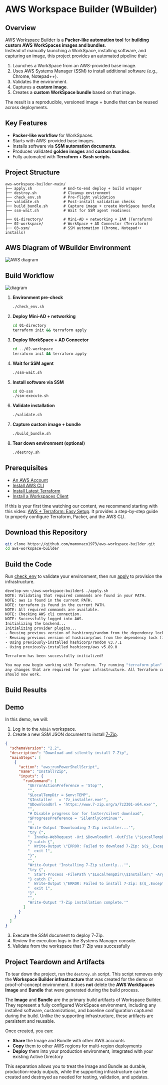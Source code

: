 # AWS Workspace Builder (WBuilder)

## Overview
AWS Workspace Builder is a **Packer-like automation tool** for **building custom AWS WorkSpaces images and bundles**.  
Instead of manually launching a WorkSpace, installing software, and capturing an image, this project provides an automated pipeline that:

1. Launches a WorkSpace from an AWS-provided base image.  
2. Uses AWS Systems Manager (SSM) to install additional software (e.g., Chrome, Notepad++).  
3. Validates the environment.  
4. Captures a **custom image**.  
5. Creates a **custom WorkSpace bundle** based on that image.  

The result is a reproducible, versioned image + bundle that can be reused across deployments.


## Key Features
- **Packer-like workflow** for WorkSpaces.  
- Starts with AWS-provided base images.  
- Installs software via **SSM automation documents**.  
- Produces validated **golden images** and **custom bundles**.  
- Fully automated with **Terraform + Bash scripts**.  

## Project Structure
```text
aws-workspace-builder-main/
├── apply.sh              # End-to-end deploy + build wrapper
├── destroy.sh            # Cleanup environment
├── check_env.sh          # Pre-flight validation
├── validate.sh           # Post-install validation checks
├── build_bundle.sh       # Capture image + create WorkSpace bundle
├── ssm-wait.sh           # Wait for SSM agent readiness
│
├── 01-directory/         # Mini-AD + networking + IAM (Terraform)
├── 02-workspace/         # WorkSpace + AD Connector (Terraform)
├── 03-ssm/               # SSM automation (Chrome, Notepad++ installs)
```

## AWS Diagram of WBuilder Environment

![AWS diagram](aws-workspace-builder.png)

## Build Workflow

![diagram](workflow.png)

1. **Environment pre-check**  
   ```bash
   ./check_env.sh
   ```

2. **Deploy Mini-AD + networking**  
   ```bash
   cd 01-directory
   terraform init && terraform apply
   ```

3. **Deploy WorkSpace + AD Connector**  
   ```bash
   cd ../02-workspace
   terraform init && terraform apply
   ```

4. **Wait for SSM agent**  
   ```bash
   ./ssm-wait.sh
   ```

5. **Install software via SSM**  
   ```bash
   cd 03-ssm
   ./ssm-execute.sh
   ```

6. **Validate installation**  
   ```bash
   ./validate.sh
   ```

7. **Capture custom image + bundle**  
   ```bash
   ./build_bundle.sh
   ```

8. **Tear down environment (optional)**  
   ```bash
   ./destroy.sh
   ```

## Prerequisites

* [An AWS Account](https://aws.amazon.com/console/)
* [Install AWS CLI](https://docs.aws.amazon.com/cli/latest/userguide/getting-started-install.html) 
* [Install Latest Terraform](https://developer.hashicorp.com/terraform/install)
* [Install a Workspaces Client](https://clients.amazonworkspaces.com/)

If this is your first time watching our content, we recommend starting with this video: [AWS + Terraform: Easy Setup](https://youtu.be/BCMQo0CB9wk). It provides a step-by-step guide to properly configure Terraform, Packer, and the AWS CLI.  


## Download this Repository

```bash
git clone https://github.com/mamonaco1973/aws-workspace-builder.git
cd aws-workspace-builder
```


## Build the Code

Run [check_env](check_env.sh) to validate your environment, then run [apply](apply.sh) to provision the infrastructure.

```bash
develop-vm:~/aws-workspace-builder$ ./apply.sh
NOTE: Validating that required commands are found in your PATH.
NOTE: aws is found in the current PATH.
NOTE: terraform is found in the current PATH.
NOTE: All required commands are available.
NOTE: Checking AWS cli connection.
NOTE: Successfully logged into AWS.
Initializing the backend...
Initializing provider plugins...
- Reusing previous version of hashicorp/random from the dependency lock file
- Reusing previous version of hashicorp/aws from the dependency lock file
- Using previously-installed hashicorp/random v3.7.1
- Using previously-installed hashicorp/aws v5.89.0

Terraform has been successfully initialized!

You may now begin working with Terraform. Try running "terraform plan" to see
any changes that are required for your infrastructure. All Terraform commands
should now work.
```


## Build Results


## Demo

In this demo, we will:

1. Log in to the `Admin` workspace.  
2. Create a new SSM JSON document to install [7-Zip](https://www.7-zip.org).  


```json
{
  "schemaVersion": "2.2",
  "description": "Download and silently install 7-Zip",
  "mainSteps": [
    {
      "action": "aws:runPowerShellScript",
      "name": "Install7Zip",
      "inputs": {
        "runCommand": [
          "$ErrorActionPreference = 'Stop'",
          "",
          "$LocalTempDir = $env:TEMP",
          "$Installer   = '7z_installer.exe'",
          "$DownloadUrl = 'https://www.7-zip.org/a/7z2301-x64.exe'",
          "",
          "# Disable progress bar for faster/silent download",
          "$ProgressPreference = 'SilentlyContinue'",
          "",
          "Write-Output 'Downloading 7-Zip installer...'",
          "try {",
          "  Invoke-WebRequest -Uri $DownloadUrl -OutFile \"$LocalTempDir\\$Installer\" -UseBasicParsing",
          "} catch {",
          "  Write-Output \"ERROR: Failed to download 7-Zip: $($_.Exception.Message)\"",
          "  exit 1",
          "}",
          "",
          "Write-Output 'Installing 7-Zip silently...'",
          "try {",
          "  Start-Process -FilePath \"$LocalTempDir\\$Installer\" -ArgumentList '/S' -Wait -NoNewWindow",
          "} catch {",
          "  Write-Output \"ERROR: Failed to install 7-Zip: $($_.Exception.Message)\"",
          "  exit 1",
          "}",
          "",
          "Write-Output '7-Zip installation complete.'"
        ]
      }
    }
  ]
}
```

3. Execute the SSM document to deploy 7-Zip.  
4. Review the execution logs in the Systems Manager console.  
5. Validate from the workspace that 7-Zip was successfully 

## Project Teardown and Artifacts

To tear down the project, run the `destroy.sh` script. This script removes only the **Workspace Builder infrastructure** that was created for the demo or proof-of-concept environment. It does **not** delete the **AWS WorkSpaces Image** and **Bundle** that were generated during the build process.

The **Image** and **Bundle** are the primary build artifacts of Workspace Builder. They represent a fully configured WorkSpace environment, including any installed software, customizations, and baseline configuration captured during the build. Unlike the supporting infrastructure, these artifacts are persistent and reusable.

Once created, you can:

- **Share** the Image and Bundle with other AWS accounts  
- **Copy** them to other AWS regions for multi-region deployments  
- **Deploy** them into your production environment, integrated with your existing Active Directory  

This separation allows you to treat the Image and Bundle as durable, production-ready outputs, while the supporting infrastructure can be created and destroyed as needed for testing, validation, and updates.
